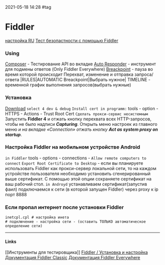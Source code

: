 2021-05-18 14:28
#tag
# Fiddler
[настройка RU](https://habr.com/ru/post/554562/)
[Тест безопастности с помощью Fiddler](https://www.software-testing.ru/library/testing/security/2853-but-i-m-not-a-security-tester-2)
### Using
[Composer](https://www.youtube.com/watch?v=rUXZvVmdb6o&t=541s) - Тестирование API во вкладке
[Auto Responder](https://www.youtube.com/watch?v=rUXZvVmdb6o&t=760s) - инструмент для подмены ответов (Only Fiddler Everywhere) 
[Breackpoint](https://www.youtube.com/watch?v=rUXZvVmdb6o&t=1100s) - пауза во время которой происходит Перехват, изменение и отправка запроса/ответа
|RULES|AUTOMATIC Breackpoint|Выбрать нужное|
TIMELINE - временной график выполнения запросов(выбрать нужные)

### Установка
[Download](https://www.telerik.com/download/fiddler) `select 4 dev & debug`
`Install cert in programm:` tools - option - HTTPS - Actions - Trust Root Cert
`Сделать прокси-сервис несистемным` Запустить **Fiddler 4** и отжать кнопку перехвата всех HTTP-запросов, чтобы не было надписи _**Capturing**_.
Открыть меню настроек из главного меню _и на вкладке «Connection» отжать кнопку **Act as system proxy on startup**_.[](https://loadtestweb.info/2017/03/02/fiddler-4-%D0%BD%D0%B0%D1%81%D1%82%D1%80%D0%BE%D0%B9%D0%BA%D0%B0-%D0%B8-%D0%B8%D1%81%D0%BF%D0%BE%D0%BB%D1%8C%D0%B7%D0%BE%D0%B2%D0%B0%D0%BD%D0%B8%D0%B5-%D1%81-https/)
### Настройка Fiddler на мобильном устройстве Android
`in Fiddler` tools - options - connections - `Allow remote computers to connect`
`Export Root Certificate to Desktop` - если вы планируете использовать Fiddler как прокси-сервер локальной сети, то на каждом устройстве пользователя необходимо установить сгенерированный выше сертификат. С помощью этой опции сохраняете сертификат на ваш рабочий стол.
`in Androyd` 
устанавливаем сертификат(запустив фаил) 
подключаемся к сети (в которой запущен Fiddler) через proxy к ip порт 8888

### Если пропал интернет после установки Fiddler
```shell
inetcpl.cpl # настройка инета
# подключение - настройка сети - (оставить ТОЛЬКО автоматическое определение сети)
```
_____________
#### Links
[[Инструменты для тестировщика]]
[Fiddler / Установка и настройка](https://www.youtube.com/watch?v=ILPJ653XXrY&t=2s)
[Документация Fiddler Classic](https://docs.telerik.com/fiddler/Configure-Fiddler/Tasks/ConfigureFiddler)
[Документация Fiddler Everywhere](https://docs.telerik.com/fiddler-everywhere/introduction)